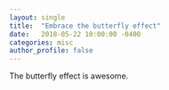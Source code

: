 ```yaml
---
layout: single
title:  "Embrace the butterfly effect"
date:   2018-05-22 10:00:00 -0400
categories: misc
author_profile: false
---
```


The butterfly effect is awesome.
